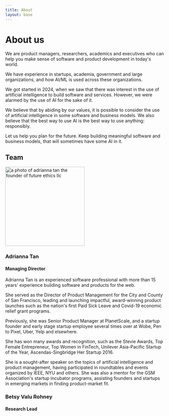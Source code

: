 ```yaml
---
title: About
layout: base
---
```


# About us

We are product managers, researchers, academics and executives who can help you make sense of software and product development in today's world.

We have experience in startups, academia, government and large organizations, and how AI/ML is used across these organizations.

We got started in 2024, when we saw that there was interest in the use of artificial intelligence to build software and services. However, we were alarmed by the use of AI for the sake of it.

We believe that by abiding by our values, it is possible to consider the use of artificial intelligence in some software and business models. We also believe that the best way to use AI is the best way to use anything: responsibly.

Let us help you plan for the future. Keep building meaningful software and business models, that will sometimes have some AI in it.

## Team

<img src="/img/profile.jpg" width="250px" alt="a photo of adrianna tan the founder of future ethics llc">

### Adrianna Tan

#### Managing Director

Adrianna Tan is an experienced software professional with more than 15 years' experience building software and products for the web.

She served as the Director of Product Management for the City and County of San Francisco, leading and launching impactful, award-winning product launches such as the nation's first Paid Sick Leave and Covid-19 economic relief grant programs.

Previously, she was Senior Product Manager at PlanetScale, and a startup founder and early stage startup employee several times over at Wobe, Pen to Pixel, Uber, Yelp and elsewhere.

She has won many awards and recognition, such as the Stevie Awards, Top Female Entrepreneur, Top Women in FinTech, Unilever Asia-Pacific Startup of the Year, Ascendas-Singbridge Her Startup 2016.

She is a sought-after speaker on the topics of artificial intelligence and product management, having participated in roundtables and events organized by IEEE, NYU and others. She was also a mentor for the GSM Association's startup incubator programs, assisting founders and startups in emerging markets in finding product-market fit.

### Betsy Valu Rohney

#### Research Lead
